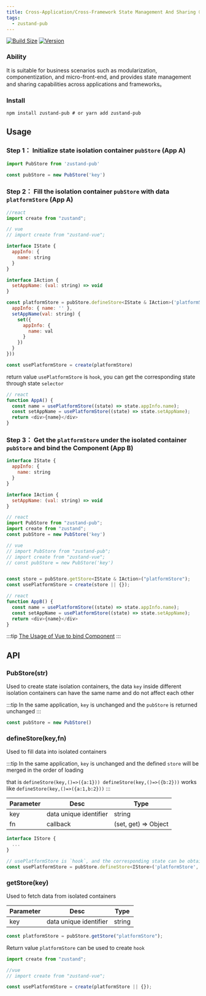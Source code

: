 ```yaml
---
title: Cross-Application/Cross-Framework State Management And Sharing（zustand-pub）
tags:
  - zustand-pub
---
```



[![Build Size](https://img.shields.io/bundlephobia/minzip/zustand-pub?label=bundle%20size)](https://bundlephobia.com/result?p=zustand-pub)
[![Version](https://img.shields.io/npm/v/zustand-pub?style=flat)](https://www.npmjs.com/package/zustand-pub)


### Ability

It is suitable for business scenarios such as modularization, componentization, and micro-front-end, and provides state management and sharing capabilities across applications and frameworks。


### Install
```shell
npm install zustand-pub # or yarn add zustand-pub
```


## Usage

### Step 1： Initialize state isolation container `pubStore` (App A)
```js
import PubStore from 'zustand-pub'

const pubStore = new PubStore('key')
```

### Step 2： Fill the isolation container `pubStore` with data `platformStore` (App A)
```js
//react
import create from "zustand";

// vue
// import create from "zustand-vue";

interface IState {
  appInfo: {
    name: string
  }
}

interface IAction {
  setAppName: (val: string) => void
}

const platformStore = pubStore.defineStore<IState & IAction>('platformStore', (set) => ({
  appInfo: { name: '' },
  setAppName(val: string) {
    set({
      appInfo: {
        name: val
      }
    })
  }
}))

const usePlatformStore = create(platformStore)
```
return value `usePlatformStore` is `hook`, you can get the corresponding state through state `selector`
```js
// react
function AppA() {
  const name = usePlatformStore((state) => state.appInfo.name);
  const setAppName = usePlatformStore((state) => state.setAppName);
  return <div>{name}</div>
}
``` 

### Step 3： Get the `platformStore` under the isolated container `pubStore` and bind the Component (App B)
```js
interface IState {
  appInfo: {
    name: string
  }
}

interface IAction {
  setAppName: (val: string) => void
}

// react
import PubStore from "zustand-pub";
import create from "zustand";
const pubStore = new PubStore('key')

// vue
// import PubStore from "zustand-pub";
// import create from "zustand-vue";
// const pubStore = new PubStore('key')


const store = pubStore.getStore<IState & IAction>("platformStore");
const usePlatformStore = create(store || {});

// react
function AppB() {
  const name = usePlatformStore((state) => state.appInfo.name);
  const setAppName = usePlatformStore((state) => state.setAppName);
  return <div>{name}</div>
}

```
:::tip
 [The Usage of Vue to bind Component](https://awesomedevin.github.io/zustand-vue/en/docs/introduce/start/zustand-vue#step-3-store-binds-the-component-and-its-done)
:::

## API

### PubStore(str) 
Used to create state isolation containers, the data `key` inside different isolation containers can have the same name and do not affect each other

:::tip
 In the same application, `key` is unchanged and the `pubStore` is returned unchanged
:::

```js
const pubStore = new PubStore() 
```

### defineStore(key,fn)
Used to fill data into isolated containers

:::tip
 In the same application, `key` is unchanged and the defined `store` will be merged in the order of loading

 that is `defineStore(key,()=>({a:1})) defineStore(key,()=>({b:2}))` works like `defineStore(key,()=>({a:1,b:2}))`
:::

Parameter | Desc | Type 
--- | --- | --- 
key | data unique identifier | string
fn | callback | (set, get) => Object


```js
interface IStore {
  ...
}

// usePlatformStore is `hook`, and the corresponding state can be obtained through state `selector`
const usePlatformStore = pubStore.defineStore<IStore>('platformStore', (set, get) => ({}))
```


### getStore(key)

Used to fetch data from isolated containers

Parameter | Desc | Type 
--- | --- | --- 
key | data unique identifier | string

```js
const platformStore = pubStore.getStore("platformStore");
```
Return value `platformStore` can be used to create `hook`
```js
import create from "zustand";

//vue
// import create from "zustand-vue";

const usePlatformStore = create(platformStore || {});
```



